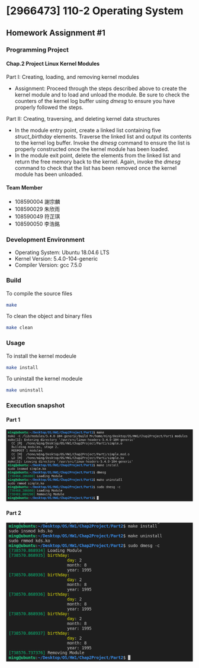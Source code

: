 # [2966473] 110-2 Operating System

## Homework Assignment #1

### Programming Project

#### Chap.2 Project Linux Kernel Modules

Part I: Creating, loading, and removing kernel modules

- Assignment: Proceed through the steps described above to create the kernel module and to load and unload the module. Be sure to check the counters of the kernel log buffer using *dmesg* to ensure you have properly followed the steps.

Part II: Creating, traversing, and deleting kernel data structures

- In the module entry point, create a linked list containing five *struct_birthday* elements. Traverse the linked list and output its contents to the kernel log buffer. Invoke the *dmesg* command to ensure the list is properly constructed once the kernel module has been loaded.
- In the module exit point, delete the elements from the linked list and return the free memory back to the kernel. Again, invoke the *dmesg* command to check that the list has been removed once the kernel module has been unloaded.

#### Team Member

- 108590004 謝宗麟
- 108590029 朱欣雨
- 108590049 符芷琪
- 108590050 李浩銘

### Development Environment

- Operating System: Ubuntu 18.04.6 LTS
- Kernel Version: 5.4.0-104-generic
- Compiler Version: gcc 7.5.0

### Build

To compile the source files

```bash
make
```

To clean the object and binary files

```bash
make clean
```

### Usage

To install the kernel modeule

```bash
make install
```

To uninstall the kernel modeule

```bash
make uninstall
```

### Execution snapshot

#### Part 1

![img](./doc/Part1.png)

#### Part 2

![img](./doc/Part2.png)
